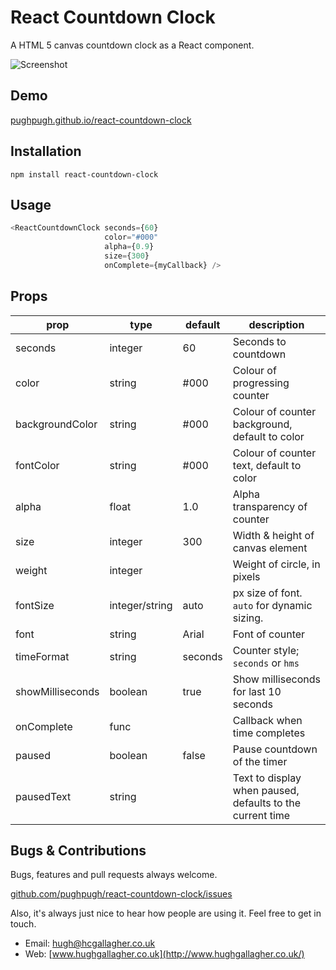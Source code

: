 # React Countdown Clock

A HTML 5 canvas countdown clock as a React component.

![Screenshot](http://pughpugh.github.io/react-countdown-clock/screenshot.png?=0)

## Demo

[pughpugh.github.io/react-countdown-clock](http://pughpugh.github.io/react-countdown-clock)

## Installation

```
npm install react-countdown-clock
```

## Usage

```javascript
<ReactCountdownClock seconds={60}
                     color="#000"
                     alpha={0.9}
                     size={300}
                     onComplete={myCallback} />
```

## Props

| prop             | type           | default | description                                               |
|------------------|----------------|---------|-----------------------------------------------------------|
| seconds          | integer        | 60      | Seconds to countdown                                      |
| color            | string         | #000    | Colour of progressing counter                                         |
| backgroundColor  | string         | #000    | Colour of counter background, default to color                                         |
| fontColor        | string         | #000    | Colour of counter text, default to color                                         |
| alpha            | float          | 1.0     | Alpha transparency of counter                             |
| size             | integer        | 300     | Width & height of canvas element                          |
| weight           | integer        |         | Weight of circle, in pixels                               |
| fontSize         | integer/string | auto    | px size of font. `auto` for dynamic sizing.               |
| font             | string         | Arial   | Font of counter                                           |
| timeFormat       | string         | seconds | Counter style; `seconds` or `hms`                         |
| showMilliseconds | boolean        | true    | Show milliseconds for last 10 seconds                     |
| onComplete       | func           |         | Callback when time completes                              |
| paused           | boolean        | false   | Pause countdown of the timer                              |
| pausedText       | string         |         | Text to display when paused, defaults to the current time |

## Bugs & Contributions

Bugs, features and pull requests always welcome.

[github.com/pughpugh/react-countdown-clock/issues](https://github.com/pughpugh/react-countdown-clock/issues)

Also, it's always just nice to hear how people are using it. Feel free to get in touch.

* Email: [hugh@hcgallagher.co.uk](mailto:hugh@hcgallagher.co.uk)
* Web: [www.hughgallagher.co.uk](http://www.hughgallagher.co.uk/)
